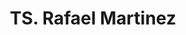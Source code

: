 ---
title: "TS. Rafael Martinez"
draft: false

# page title background image
bg_image: "images/backgrounds/page-title.jpg"
# meta description
description : ""
# teacher portrait
image: "/images/networks/Rafael.jpg"
# course
course: "Chuyên viên Nghiên cứu, Trung tâm Đô thị Đổi mới Lý Quang Diệu </br> Đại học Công nghệ và Thiết kế Singapore, Singapore"

# biography
bio: ""
# type
type: "teacher"

weight: 1
---